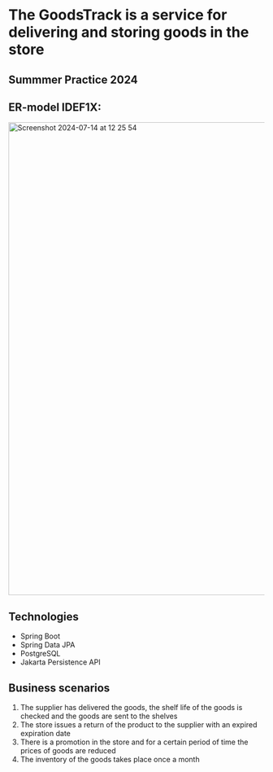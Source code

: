 # **The GoodsTrack is a service for delivering and storing goods in the store**

## **Summmer Practice 2024**

## **ER-model IDEF1X**:
<img width="929" alt="Screenshot 2024-07-14 at 12 25 54" src="https://github.com/user-attachments/assets/05aeb9ef-aaa6-47fd-bb69-87a100b08078">

## **Technologies**
- Spring Boot
- Spring Data JPA
- PostgreSQL
- Jakarta Persistence API

## **Business scenarios**
1. The supplier has delivered the goods, the shelf life of the goods is checked and the goods are sent to the shelves
2. The store issues a return of the product to the supplier with an expired expiration date
3. There is a promotion in the store and for a certain period of time the prices of goods are reduced
4. The inventory of the goods takes place once a month
